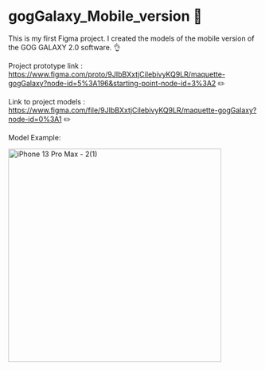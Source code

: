 # gogGalaxy_Mobile_version :iphone:
This is my first Figma project. I created the models of the mobile version of the GOG GALAXY 2.0 software. :ok_hand:

Project prototype link : https://www.figma.com/proto/9JIbBXxtjCiIebivyKQ9LR/maquette-gogGalaxy?node-id=5%3A196&starting-point-node-id=3%3A2 :pencil2:

Link to project models : https://www.figma.com/file/9JIbBXxtjCiIebivyKQ9LR/maquette-gogGalaxy?node-id=0%3A1  :pencil2:

Model Example: 


<img width="428" alt="iPhone 13 Pro Max - 2(1)" src="https://user-images.githubusercontent.com/72307125/155374118-3bd27e60-7a2a-4bc9-9a73-c50c2f52b794.png">
